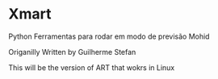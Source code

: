 # Xmart
Python Ferramentas para rodar em modo de previsão Mohid 

Origanilly Written by Guilherme Stefan

This will be the version of ART that wokrs in Linux

